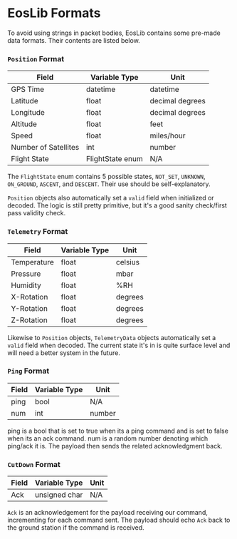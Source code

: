 # EosLib Formats

To avoid using strings in packet bodies, EosLib contains some pre-made data formats. Their contents are listed below.

### `Position` Format

| Field                | Variable Type    | Unit            |
|----------------------|------------------|-----------------|
| GPS Time             | datetime         | datetime        |
| Latitude             | float            | decimal degrees |
| Longitude            | float            | decimal degrees |
| Altitude             | float            | feet            |
| Speed                | float            | miles/hour      |
| Number of Satellites | int              | number          |
| Flight State         | FlightState enum | N/A             |

The `FlightState` enum contains 5 possible states, `NOT_SET`, `UNKNOWN`, `ON_GROUND`, `ASCENT`, and `DESCENT`. Their
use should be self-explanatory.

`Position` objects also automatically set a `valid` field when initialized or decoded. The logic is still pretty primitive, but it's a
good sanity check/first pass validity check.

### `Telemetry` Format

| Field       | Variable Type | Unit     |
|-------------|---------------|----------|
| Temperature | float         | celsius  |
| Pressure    | float         | mbar     |
| Humidity    | float         | %RH      |
| X-Rotation  | float         | degrees  |
| Y-Rotation  | float         | degrees  |
| Z-Rotation  | float         | degrees  |

Likewise to `Position` objects, `TelemetryData` objects automatically set a `valid` field when decoded. The current state it's in is quite surface level and will need a better system in the future.


### `Ping` Format

| Field | Variable Type | Unit   |
|-------|---------------|--------|
| ping  | bool          | N/A    |
| num   | int           | number |

ping is a bool that is set to true when its a ping command and is set to false when its an ack command. num is a random number denoting which ping/ack it is. The payload then sends the related acknowledgment back. 


### `CutDown` Format

| Field | Variable Type | Unit |
|-------|---------------|------|
| Ack   | unsigned char | N/A  |

`Ack` is an acknowledgement for the payload receiving our command, incrementing for each command sent. The payload should echo `Ack` back to the ground station if the command is received.
